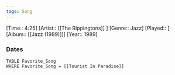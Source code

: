 ```yaml
---
tags: Song  
---
```

[Time:: 4:25]
[Artist:: [[The Rippingtons]] ]
[Genre:: Jazz]
[Played:: ]
[Album:: [[Jazz (1989)]]]
[Year:: 1989]
### Dates
````dataview
TABLE Favorite_Song
WHERE Favorite_Song = [[Tourist In Paradise]]
````